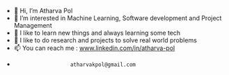 - 👋 Hi, I’m Atharva Pol
- 👀 I’m interested in Machine Learning, Software development and Project Management
- 🌱 I like to learn new things and always learning some tech  
- 💞️ I like to do research and projects to solve real world problems
- 📫 You can reach me : www.linkedin.com/in/atharva-pol
-                       atharvakpol@gmail.com

<!---
atharvapol/atharvapol is a ✨ special ✨ repository because its `README.md` (this file) appears on your GitHub profile.
You can click the Preview link to take a look at your changes.
--->
